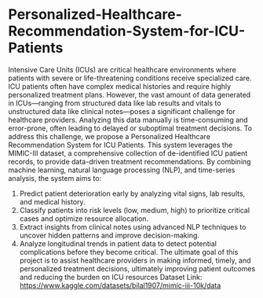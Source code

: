 # Personalized-Healthcare-Recommendation-System-for-ICU-Patients

Intensive Care Units (ICUs) are critical healthcare environments where patients with severe
or life-threatening conditions receive specialized care. ICU patients often have complex
medical histories and require highly personalized treatment plans. However, the vast amount
of data generated in ICUs—ranging from structured data like lab results and vitals to
unstructured data like clinical notes—poses a significant challenge for healthcare providers.
Analyzing this data manually is time-consuming and error-prone, often leading to delayed or
suboptimal treatment decisions.
To address this challenge, we propose a Personalized Healthcare Recommendation System
for ICU Patients. This system leverages the MIMIC-III dataset, a comprehensive
collection of de-identified ICU patient records, to provide data-driven treatment
recommendations. By combining machine learning, natural language processing (NLP),
and time-series analysis, the system aims to:
1. Predict patient deterioration early by analyzing vital signs, lab results, and medical
history.
2. Classify patients into risk levels (low, medium, high) to prioritize critical cases and
optimize resource allocation.
3. Extract insights from clinical notes using advanced NLP techniques to uncover
hidden patterns and improve decision-making.
4. Analyze longitudinal trends in patient data to detect potential complications before
they become critical.
The ultimate goal of this project is to assist healthcare providers in making informed, timely,
and personalized treatment decisions, ultimately improving patient outcomes and reducing
the burden on ICU resources
Dataset Link: https://www.kaggle.com/datasets/bilal1907/mimic-iii-10k/data
